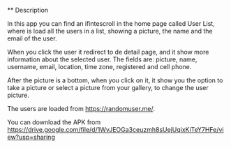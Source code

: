 ** Description

In this app you can find an ifintescroll in the home page called User List, where is load
all the users in a list, showing a picture, the name and the email of the user.

When you click the user it redirect to de detail page, and it show more information
about the selected user. The fields are: picture, name, username, email, location, time zone, 
registered and cell phone.

After the picture is a bottom, when you click on it, it show you the option to take a picture 
or select a picture from your gallery, to change the user picture.

The users are loaded from https://randomuser.me/.

You can download the APK from https://drive.google.com/file/d/1WvJEOGa3ceuzmh8sUejUqixKiTeY7HFe/view?usp=sharing 